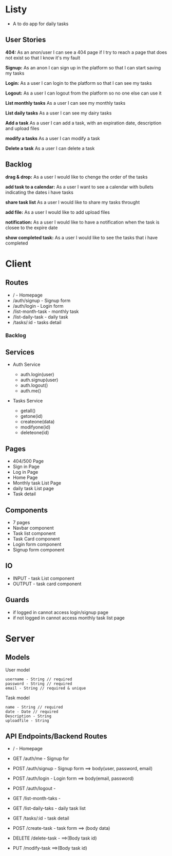 # Listy

- A to do app for daily tasks

## User Stories

  **404:** As an anon/user I can see a 404 page if I try to reach a page that does not exist so that I know it's my fault
  
  **Signup:** As an anon I can sign up in the platform so that I can start saving my tasks
  
  **Login:** As a user I can login to the platform so that I can see my tasks
  
  **Logout:** As a user I can logout from the platform so no one else can use it 


  **List monthly tasks** As a user I can see my monthly tasks 

  **List daily tasks** As a user I can see my dairy tasks

  **Add a task** As a user I can add a task, with an expiration date, description and upload files
  
  **modify a tasks** As a user I can modify a task 

  **Delete a task** As a user I can delete a task


## Backlog

  **drag & drop:** As a user I would like to chenge the order of the tasks

  **add task to a calendar:** As a user I want to see a calendar with bullets indicating the dates i have tasks

  **share task list** As a user I would like to share my tasks throught 

  **add file:** As a user I would like to add upload files

  **notification:** As a user I would like to have a notification when the task is closee to the expire date

  **show completed task:** As a user I would like to see the tasks that i have completed


  
# Client

## Routes

 - / - Homepage
  - /auth/signup - Signup form
  - /auth/login - Login form
  - /list-month-task - monthly task
  - /list-daily-task - daily task
  - /tasks/:id - tasks detail
  

  ### Backlog


## Services

- Auth Service
  - auth.login(user)
  - auth.signup(user)
  - auth.logout()
  - auth.me()

- Tasks Service
  - getall()
  - getone(id)
  - createone(data)   
  - modifyone(id)
  - deleteone(id)

## Pages

- 404/500 Page
- Sign in Page
- Log in Page
- Home Page
- Monthly task List Page
- daily task List page
- Task detail

## Components

- 7 pages
- Navbar component
- Task list component
- Task Card component
- Login form component
- Signup form component

## IO

- INPUT - task List component
- OUTPUT - task card component

## Guards

- if logged in cannot access login/signup page
- if not logged in cannot access monthly task list page

# Server

## Models

  User model

  ```
  username - String // required
  password - String // required
  email - String // required & unique
  ```

  Task model

  ```
  name - String // required
  date - Date // required
  Description - String
  uploadfile - String
```

## API Endpoints/Backend Routes


  
   - / - Homepage
  - GET /auth/me - Signup for
  - POST /auth/signup - Signup form  ==> body(user, password, email)
  - POST /auth/login - Login form  ==> body(email, password)
  - POST /auth/logout -  

  - GET /list-month-taks -
  - GET /list-daily-taks - daily task list 
  - GET /tasks/:id - task detail
  - POST /create-task - task form ==> (body data)
  - DELETE /delete-task - ==>(Body task id)
  - PUT /modify-task ==>(Body task id)


